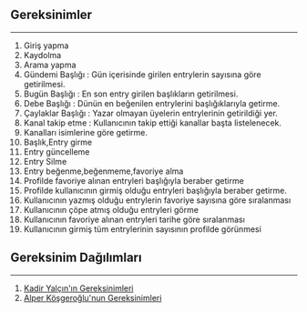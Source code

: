 ## Gereksinimler
---
1. Giriş yapma
2. Kaydolma
3. Arama yapma
4. Gündemi Başlığı : Gün içerisinde girilen entrylerin sayısına göre getirilmesi.
5. Bugün Başlığı : En son entry girilen başlıkların getirilmesi.
6. Debe Başlığı : Dünün en beğenilen entrylerini başlığıklarıyla getirme.
7. Çaylaklar Başlığı : Yazar olmayan üyelerin entrylerinin getirildiği yer.
8. Kanal takip etme : Kullanıcının takip ettiği  kanallar başta listelenecek.
9. Kanalları isimlerine göre getirme.
10. Başlık,Entry girme
11. Entry güncelleme
12. Entry Silme
13. Entry beğenme,beğenmeme,favoriye alma
14. Profilde favoriye alınan entryleri başlığıyla beraber getirme
15. Profilde kullanıcının girmiş olduğu entryleri başlığıyla beraber getirme.
16. Kullanıcının yazmış olduğu entrylerin favoriye sayısına göre  sıralanması
17. Kullanıcının çöpe atmış olduğu entryleri görme
18. Kullanıcının favoriye alınan entryleri tarihe göre sıralanması
19. Kullanıcının girmiş tüm entrylerinin sayısının profilde görünmesi

## Gereksinim Dağılımları
---
1. [Kadir Yalçın'ın Gereksinimleri](/Docs/OtherReadMe's/Kadir_Gereksinim.md)
2. [Alper Köşgeroğlu'nun Gereksinimleri](/Docs/OtherReadMe's/Alper_Gereksinim.md)